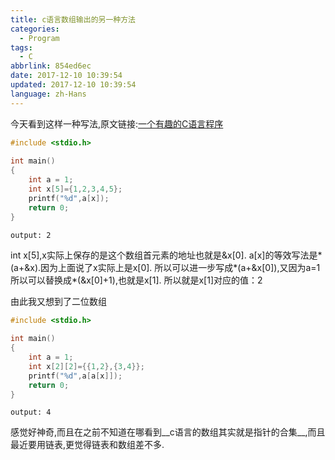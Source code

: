 ```yaml
---
title: c语言数组输出的另一种方法
categories:
  - Program
tags:
  - C
abbrlink: 854ed6ec
date: 2017-12-10 10:39:54
updated: 2017-12-10 10:39:54
language: zh-Hans
---
```


今天看到这样一种写法,原文链接:[一个有趣的C语言程序](http://blog.accut.cn/archives/173)

```c
#include <stdio.h>
 
int main()
{
    int a = 1;
    int x[5]={1,2,3,4,5};
    printf("%d",a[x]);
    return 0;
}
```

```shell
output: 2
```

<!--more-->
int x[5],x实际上保存的是这个数组首元素的地址也就是&x[0].
a[x]的等效写法是\*(a+&x).因为上面说了x实际上是x[0].
所以可以进一步写成\*(a+&x[0]),又因为a=1所以可以替换成\*(&x[0]+1),也就是x[1].
所以就是x[1]对应的值：2

由此我又想到了二位数组

```c
#include <stdio.h>
 
int main()
{
    int a = 1;
    int x[2][2]={{1,2},{3,4}};
    printf("%d",a[a[x]]);
    return 0;
}
```

```shell
output: 4
```

感觉好神奇,而且在之前不知道在哪看到__c语言的数组其实就是指针的合集__,而且最近要用链表,更觉得链表和数组差不多.
